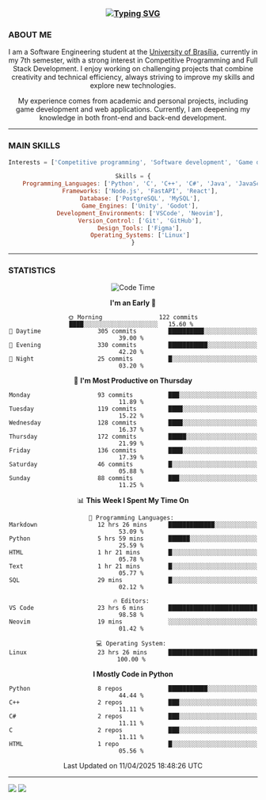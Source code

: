<center>
<h3 align="center"> <a href="https://git.io/typing-svg"><img src="https://readme-typing-svg.demolab.com?font=Fira+Code&size=35&duration=4000&pause=1000&center=true&vCenter=true&width=500&height=70&lines=Hi+there!;I'm+Diego+Carlito!" alt="Typing SVG" /></a> </h3>

<h3 align="left"> ABOUT ME </h3>

I am a Software Engineering student at the [University of Brasília](https://international.unb.br/), currently in my 7th semester, with a strong interest in Competitive Programming and Full Stack Development. I enjoy working on challenging projects that combine creativity and technical efficiency, always striving to improve my skills and explore new technologies.  

My experience comes from academic and personal projects, including game development and web applications. Currently, I am deepening my knowledge in both front-end and back-end development.

---

<h3 align="left"> MAIN SKILLS </h3>

```javascript
Interests = ['Competitive programming', 'Software development', 'Game development', 'Artificial intelligence']

Skills = {
    Programming_Languages: ['Python', 'C', 'C++', 'C#', 'Java', 'JavaScript', 'HTML', 'CSS'],
    Frameworks: ['Node.js', 'FastAPI', 'React'],
    Database: ['PostgreSQL', 'MySQL'],
    Game_Engines: ['Unity', 'Godot'],
    Development_Environments: ['VSCode', 'Neovim'],
    Version_Control: ['Git', 'GitHub'],
    Design_Tools: ['Figma'],
    Operating_Systems: ['Linux']
}
```

---

<h3 align="left"> STATISTICS </h3>

<!--START_SECTION:waka-->
![Code Time](http://img.shields.io/badge/Code%20Time-105%20hrs%2036%20mins-blue)

**I'm an Early 🐤** 

```text
🌞 Morning                122 commits         ████░░░░░░░░░░░░░░░░░░░░░   15.60 % 
🌆 Daytime                305 commits         ██████████░░░░░░░░░░░░░░░   39.00 % 
🌃 Evening                330 commits         ███████████░░░░░░░░░░░░░░   42.20 % 
🌙 Night                  25 commits          █░░░░░░░░░░░░░░░░░░░░░░░░   03.20 % 
```
📅 **I'm Most Productive on Thursday** 

```text
Monday                   93 commits          ███░░░░░░░░░░░░░░░░░░░░░░   11.89 % 
Tuesday                  119 commits         ████░░░░░░░░░░░░░░░░░░░░░   15.22 % 
Wednesday                128 commits         ████░░░░░░░░░░░░░░░░░░░░░   16.37 % 
Thursday                 172 commits         █████░░░░░░░░░░░░░░░░░░░░   21.99 % 
Friday                   136 commits         ████░░░░░░░░░░░░░░░░░░░░░   17.39 % 
Saturday                 46 commits          █░░░░░░░░░░░░░░░░░░░░░░░░   05.88 % 
Sunday                   88 commits          ███░░░░░░░░░░░░░░░░░░░░░░   11.25 % 
```


📊 **This Week I Spent My Time On** 

```text
💬 Programming Languages: 
Markdown                 12 hrs 26 mins      █████████████░░░░░░░░░░░░   53.09 % 
Python                   5 hrs 59 mins       ██████░░░░░░░░░░░░░░░░░░░   25.59 % 
HTML                     1 hr 21 mins        █░░░░░░░░░░░░░░░░░░░░░░░░   05.78 % 
Text                     1 hr 21 mins        █░░░░░░░░░░░░░░░░░░░░░░░░   05.77 % 
SQL                      29 mins             █░░░░░░░░░░░░░░░░░░░░░░░░   02.12 % 

🔥 Editors: 
VS Code                  23 hrs 6 mins       █████████████████████████   98.58 % 
Neovim                   19 mins             ░░░░░░░░░░░░░░░░░░░░░░░░░   01.42 % 

💻 Operating System: 
Linux                    23 hrs 26 mins      █████████████████████████   100.00 % 
```

**I Mostly Code in Python** 

```text
Python                   8 repos             ███████████░░░░░░░░░░░░░░   44.44 % 
C++                      2 repos             ███░░░░░░░░░░░░░░░░░░░░░░   11.11 % 
C#                       2 repos             ███░░░░░░░░░░░░░░░░░░░░░░   11.11 % 
C                        2 repos             ███░░░░░░░░░░░░░░░░░░░░░░   11.11 % 
HTML                     1 repo              █░░░░░░░░░░░░░░░░░░░░░░░░   05.56 % 
```




 Last Updated on 11/04/2025 18:48:26 UTC
<!--END_SECTION:waka-->

---
<div align="left"> 
  <a href = "mailto:diego.carlito01@gmail.com"><img src="https://img.shields.io/badge/-Gmail-%23333?style=for-the-badge&logo=gmail&logoColor=white" target="_blank"></a>
  <a href="https://www.linkedin.com/in/diegocarlito" target="_blank"><img src="https://img.shields.io/badge/-LinkedIn-%230077B5?style=for-the-badge&logo=linkedin&logoColor=white" target="_blank"></a> 
</div>
</center>
